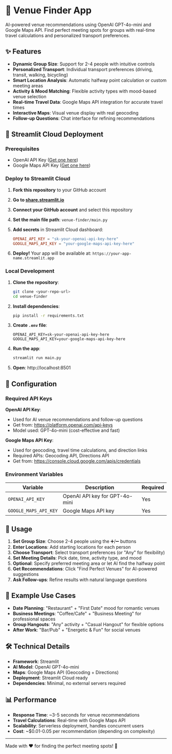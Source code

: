 # 📍 Venue Finder App

AI-powered venue recommendations using OpenAI GPT-4o-mini and Google Maps API. Find perfect meeting spots for groups with real-time travel calculations and personalized transport preferences.

## ✨ Features

- **Dynamic Group Size**: Support for 2-4 people with intuitive controls
- **Personalized Transport**: Individual transport preferences (driving, transit, walking, bicycling)
- **Smart Location Analysis**: Automatic halfway point calculation or custom meeting areas
- **Activity & Mood Matching**: Flexible activity types with mood-based venue selection
- **Real-time Travel Data**: Google Maps API integration for accurate travel times
- **Interactive Maps**: Visual venue display with real geocoding
- **Follow-up Questions**: Chat interface for refining recommendations

## 🚀 Streamlit Cloud Deployment

### Prerequisites
- OpenAI API Key ([Get one here](https://platform.openai.com/api-keys))
- Google Maps API Key ([Get one here](https://developers.google.com/maps/documentation/javascript/get-api-key))

### Deploy to Streamlit Cloud

1. **Fork this repository** to your GitHub account

2. **Go to [share.streamlit.io](https://share.streamlit.io)**

3. **Connect your GitHub account** and select this repository

4. **Set the main file path**: `venue-finder/main.py`

5. **Add secrets** in Streamlit Cloud dashboard:
   ```toml
   OPENAI_API_KEY = "sk-your-openai-api-key-here"
   GOOGLE_MAPS_API_KEY = "your-google-maps-api-key-here"
   ```

6. **Deploy!** Your app will be available at: `https://your-app-name.streamlit.app`

### Local Development

1. **Clone the repository**:
   ```bash
   git clone <your-repo-url>
   cd venue-finder
   ```

2. **Install dependencies**:
   ```bash
   pip install -r requirements.txt
   ```

3. **Create `.env` file**:
   ```env
   OPENAI_API_KEY=sk-your-openai-api-key-here
   GOOGLE_MAPS_API_KEY=your-google-maps-api-key-here
   ```

4. **Run the app**:
   ```bash
   streamlit run main.py
   ```

5. **Open**: http://localhost:8501

## 🔧 Configuration

### Required API Keys

**OpenAI API Key**:
- Used for AI venue recommendations and follow-up questions
- Get from: https://platform.openai.com/api-keys
- Model used: GPT-4o-mini (cost-effective and fast)

**Google Maps API Key**:
- Used for geocoding, travel time calculations, and direction links
- Required APIs: Geocoding API, Directions API
- Get from: https://console.cloud.google.com/apis/credentials

### Environment Variables

| Variable | Description | Required |
|----------|-------------|----------|
| `OPENAI_API_KEY` | OpenAI API key for GPT-4o-mini | Yes |
| `GOOGLE_MAPS_API_KEY` | Google Maps API key | Yes |

## 📱 Usage

1. **Set Group Size**: Choose 2-4 people using the ➕/➖ buttons
2. **Enter Locations**: Add starting locations for each person
3. **Choose Transport**: Select transport preferences (or "Any" for flexibility)
4. **Set Meeting Details**: Pick date, time, activity type, and mood
5. **Optional**: Specify preferred meeting area or let AI find the halfway point
6. **Get Recommendations**: Click "Find Perfect Venues" for AI-powered suggestions
7. **Ask Follow-ups**: Refine results with natural language questions

## 🎯 Example Use Cases

- **Date Planning**: "Restaurant" + "First Date" mood for romantic venues
- **Business Meetings**: "Coffee/Cafe" + "Business Meeting" for professional spaces  
- **Group Hangouts**: "Any" activity + "Casual Hangout" for flexible options
- **After Work**: "Bar/Pub" + "Energetic & Fun" for social venues

## 🛠️ Technical Details

- **Framework**: Streamlit
- **AI Model**: OpenAI GPT-4o-mini
- **Maps**: Google Maps API (Geocoding + Directions)
- **Deployment**: Streamlit Cloud ready
- **Dependencies**: Minimal, no external servers required

## 📊 Performance

- **Response Time**: ~3-5 seconds for venue recommendations
- **Travel Calculations**: Real-time with Google Maps API
- **Scalability**: Serverless deployment, handles concurrent users
- **Cost**: ~$0.01-0.05 per recommendation (depending on complexity)

---

Made with ❤️ for finding the perfect meeting spots! 🎯 